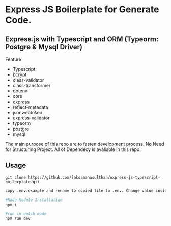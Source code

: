 # Express JS Boilerplate for Generate Code.

## Express.js with Typescript and ORM (Typeorm: Postgre & Mysql Driver)

Feature

-   Typescript
-   bcrypt
-   class-validator
-   class-transformer
-   dotenv
-   cors
-   express
-   reflect-metadata
-   jsonwebtoken
-   express-validator
-   typeorm
-   postgre
-   mysql

The main purpose of this repo are to fasten development process. No Need for Structuring Project. All of Dependecy is avaliable in this repo.

## Usage

```git
git clone https://github.com/laksamanasulthan/express-js-typescript-boilerplate.git
```

```bash
copy .env.example and rename to copied file to .env. Change value inside .env according to your Database Configuration
```

```bash
#Node Module Installation
npm i

#run in watch mode
npm run dev
```
